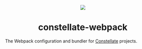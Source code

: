 <p align="center">
  <img src="https://cdn.rawgit.com/ctrlplusb/constellate/4e652615/assets/logo.png" />
</p>

<h1 align="center">constellate-webpack</h1>

The Webpack configuration and bundler for [Constellate](https://github.com/ctrlplusb/constellate) projects.

